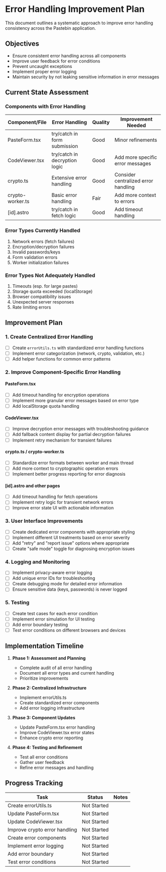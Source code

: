 # Error Handling Improvement Plan

This document outlines a systematic approach to improve error handling consistency across the Pastebin application.

## Objectives

- Ensure consistent error handling across all components
- Improve user feedback for error conditions
- Prevent uncaught exceptions
- Implement proper error logging
- Maintain security by not leaking sensitive information in error messages

## Current State Assessment

### Components with Error Handling

| Component/File | Error Handling | Quality | Improvement Needed |
|----------------|----------------|---------|-------------------|
| PasteForm.tsx | try/catch in form submission | Good | Minor refinements |
| CodeViewer.tsx | try/catch in decryption logic | Good | Add more specific error messages |
| crypto.ts | Extensive error handling | Good | Consider centralized error handling |
| crypto-worker.ts | Basic error handling | Fair | Add more context to errors |
| [id].astro | try/catch in fetch logic | Good | Add timeout handling |

### Error Types Currently Handled

1. Network errors (fetch failures)
2. Encryption/decryption failures
3. Invalid passwords/keys
4. Form validation errors
5. Worker initialization failures

### Error Types Not Adequately Handled

1. Timeouts (esp. for large pastes)
2. Storage quota exceeded (localStorage)
3. Browser compatibility issues
4. Unexpected server responses
5. Rate limiting errors

## Improvement Plan

### 1. Create Centralized Error Handling

- [ ] Create `errorUtils.ts` with standardized error handling functions
- [ ] Implement error categorization (network, crypto, validation, etc.)
- [ ] Add helper functions for common error patterns

### 2. Improve Component-Specific Error Handling

#### PasteForm.tsx
- [ ] Add timeout handling for encryption operations
- [ ] Implement more granular error messages based on error type
- [ ] Add localStorage quota handling

#### CodeViewer.tsx
- [ ] Improve decryption error messages with troubleshooting guidance
- [ ] Add fallback content display for partial decryption failures
- [ ] Implement retry mechanism for transient failures

#### crypto.ts / crypto-worker.ts
- [ ] Standardize error formats between worker and main thread
- [ ] Add more context to cryptographic operation errors
- [ ] Implement better progress reporting for error diagnosis

#### [id].astro and other pages
- [ ] Add timeout handling for fetch operations
- [ ] Implement retry logic for transient network errors
- [ ] Improve error state UI with actionable information

### 3. User Interface Improvements

- [ ] Create dedicated error components with appropriate styling
- [ ] Implement different UI treatments based on error severity
- [ ] Add "retry" and "report issue" options where appropriate
- [ ] Create "safe mode" toggle for diagnosing encryption issues

### 4. Logging and Monitoring

- [ ] Implement privacy-aware error logging
- [ ] Add unique error IDs for troubleshooting
- [ ] Create debugging mode for detailed error information
- [ ] Ensure sensitive data (keys, passwords) is never logged

### 5. Testing

- [ ] Create test cases for each error condition
- [ ] Implement error simulation for UI testing
- [ ] Add error boundary testing
- [ ] Test error conditions on different browsers and devices

## Implementation Timeline

1. **Phase 1: Assessment and Planning**
   - Complete audit of all error handling
   - Document all error types and current handling
   - Prioritize improvements

2. **Phase 2: Centralized Infrastructure**
   - Implement errorUtils.ts
   - Create standardized error components
   - Add error logging infrastructure

3. **Phase 3: Component Updates**
   - Update PasteForm.tsx error handling
   - Improve CodeViewer.tsx error states
   - Enhance crypto error reporting

4. **Phase 4: Testing and Refinement**
   - Test all error conditions
   - Gather user feedback
   - Refine error messages and handling

## Progress Tracking

| Task | Status | Notes |
|------|--------|-------|
| Create errorUtils.ts | Not Started | |
| Update PasteForm.tsx | Not Started | |
| Update CodeViewer.tsx | Not Started | |
| Improve crypto error handling | Not Started | |
| Create error components | Not Started | |
| Implement error logging | Not Started | |
| Add error boundary | Not Started | |
| Test error conditions | Not Started | |